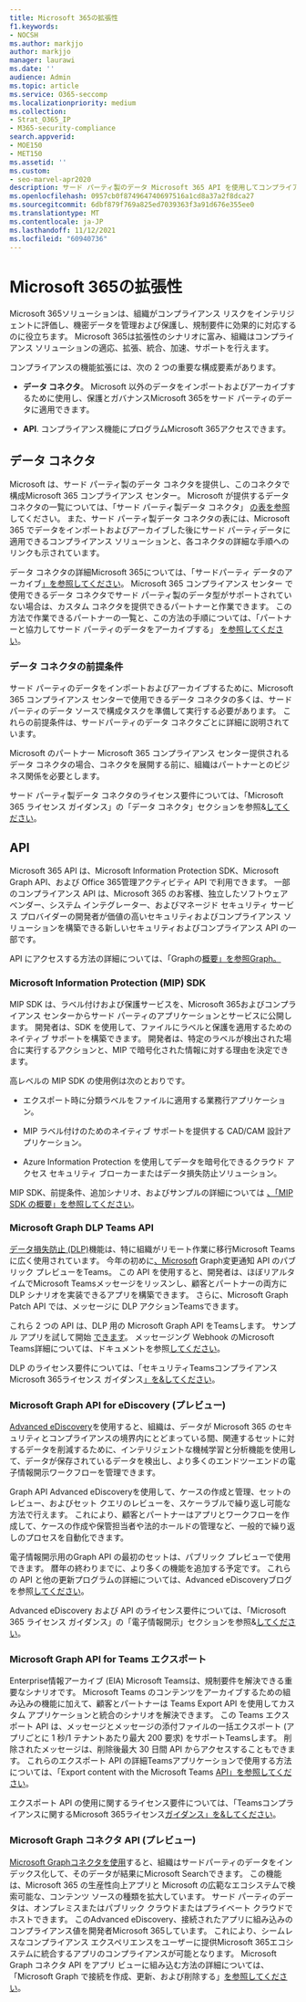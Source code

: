 ```yaml
---
title: Microsoft 365の拡張性
f1.keywords:
- NOCSH
ms.author: markjjo
author: markjjo
manager: laurawi
ms.date: ''
audience: Admin
ms.topic: article
ms.service: O365-seccomp
ms.localizationpriority: medium
ms.collection:
- Strat_O365_IP
- M365-security-compliance
search.appverid:
- MOE150
- MET150
ms.assetid: ''
ms.custom:
- seo-marvel-apr2020
description: サード パーティ製のデータ Microsoft 365 API を使用してコンプライアンス ソリューションを拡張する方法Graph説明します。
ms.openlocfilehash: 0957cb0f874964740697516a1cd8a37a2f8dca27
ms.sourcegitcommit: 6dbf879f769a825ed7039363f3a91d676e355ee0
ms.translationtype: MT
ms.contentlocale: ja-JP
ms.lasthandoff: 11/12/2021
ms.locfileid: "60940736"
---
```

# <a name="microsoft-365-compliance-extensibility"></a>Microsoft 365の拡張性

Microsoft 365ソリューションは、組織がコンプライアンス リスクをインテリジェントに評価し、機密データを管理および保護し、規制要件に効果的に対応するのに役立ちます。 Microsoft 365は拡張性のシナリオに富み、組織はコンプライアンス ソリューションの適応、拡張、統合、加速、サポートを行えます。

コンプライアンスの機能拡張には、次の 2 つの重要な構成要素があります。

- **データ コネクタ**。 Microsoft 以外のデータをインポートおよびアーカイブするために使用し、保護とガバナンスMicrosoft 365をサード パーティのデータに適用できます。

- **API**. コンプライアンス機能にプログラムMicrosoft 365アクセスできます。

## <a name="data-connectors"></a>データ コネクタ

Microsoft は、サード パーティ製のデータ コネクタを提供し、このコネクタで構成Microsoft 365 コンプライアンス センター。 Microsoft が提供するデータ コネクタの一覧については、「サード パーティ製データ コネクタ」 [の表を参照](archiving-third-party-data.md#third-party-data-connectors) してください。 また、サード パーティ製データ コネクタの表には、Microsoft 365 でデータをインポートおよびアーカイブした後にサード パーティデータに適用できるコンプライアンス ソリューションと、各コネクタの詳細な手順へのリンクも示されています。

データ コネクタの詳細Microsoft 365については、「サードパーティ データのアーカイブ[」を参照してください](archiving-third-party-data.md)。 Microsoft 365 コンプライアンス センター で使用できるデータ コネクタでサード パーティ製のデータ型がサポートされていない場合は、カスタム コネクタを提供できるパートナーと作業できます。 この方法で作業できるパートナーの一覧と、この方法の手順については、「パートナーと協力してサード パーティのデータをアーカイブする」 [を参照してください](work-with-partner-to-archive-third-party-data.md)。

### <a name="prerequisites-for-data-connectors"></a>データ コネクタの前提条件

サード パーティのデータをインポートおよびアーカイブするために、Microsoft 365 コンプライアンス センターで使用できるデータ コネクタの多くは、サード パーティのデータ ソースで構成タスクを準備して実行する必要があります。 これらの前提条件は、サードパーティのデータ コネクタごとに詳細に説明されています。

Microsoft のパートナー Microsoft 365 コンプライアンス センター提供されるデータ コネクタの場合、コネクタを展開する前に、組織はパートナーとのビジネス関係を必要とします。

サード パーティ製データ コネクタのライセンス要件については、「Microsoft 365 ライセンス ガイダンス」の「データ コネクタ」セクションを参照&[してください](/office365/servicedescriptions/microsoft-365-service-descriptions/microsoft-365-tenantlevel-services-licensing-guidance/microsoft-365-security-compliance-licensing-guidance#data-connectors)。

## <a name="apis"></a>API

Microsoft 365 API は、Microsoft Information Protection SDK、Microsoft Graph API、および Office 365管理アクティビティ API で利用できます。 一部のコンプライアンス API は、Microsoft 365 のお客様、独立したソフトウェア ベンダー、システム インテグレーター、およびマネージド セキュリティ サービス プロバイダーの開発者が価値の高いセキュリティおよびコンプライアンス ソリューションを構築できる新しいセキュリティおよびコンプライアンス API の一部です。

API にアクセスする方法の詳細については、「Graphの[概要」を参照Graph。](/graph/overview)

### <a name="microsoft-information-protection-mip-sdk"></a>Microsoft Information Protection (MIP) SDK

MIP SDK は、ラベル付けおよび保護サービスを、Microsoft 365およびコンプライアンス センターからサード パーティのアプリケーションとサービスに公開します。 開発者は、SDK を使用して、ファイルにラベルと保護を適用するためのネイティブ サポートを構築できます。 開発者は、特定のラベルが検出された場合に実行するアクションと、MIP で暗号化された情報に対する理由を決定できます。

高レベルの MIP SDK の使用例は次のとおりです。

- エクスポート時に分類ラベルをファイルに適用する業務行アプリケーション。

- MIP ラベル付けのためのネイティブ サポートを提供する CAD/CAM 設計アプリケーション。

- Azure Information Protection を使用してデータを暗号化できるクラウド アクセス セキュリティ ブローカーまたはデータ損失防止ソリューション。

MIP SDK、前提条件、追加シナリオ、およびサンプルの詳細については [、「MIP SDK の概要」を参照してください](/information-protection/develop/overview)。

### <a name="microsoft-graph-api-for-teams-dlp"></a>Microsoft Graph DLP Teams API

[データ損失防止 (DLP)](dlp-microsoft-teams.md)機能は、特に組織がリモート作業に移行Microsoft Teamsに広く使用されています。 今年の初めに[、Microsoft](https://developer.microsoft.com/graph/blogs/announcing-change-notifications-for-microsoft-teams-messages/) Graph変更通知 API のパブリック プレビューをTeams。 この API を使用すると、開発者は、ほぼリアルタイムでMicrosoft Teamsメッセージをリッスンし、顧客とパートナーの両方に DLP シナリオを実装できるアプリを構築できます。 さらに、Microsoft Graph Patch API では、メッセージに DLP アクションTeamsできます。

これら 2 つの API は、DLP 用の Microsoft Graph API をTeamsします。 サンプル アプリを試して開始 [できます](https://github.com/microsoftgraph/csharp-webhook-with-resource-data)。 メッセージング Webhook のMicrosoft Teams詳細については、ドキュメントを参照[してください](/graph/api/subscription-post-subscriptions)。

DLP のライセンス要件については、「セキュリティTeamsコンプライアンスMicrosoft 365ライセンス ガイダンス[」を&してください](/office365/servicedescriptions/microsoft-365-service-descriptions/microsoft-365-tenantlevel-services-licensing-guidance/microsoft-365-security-compliance-licensing-guidance#communication-data-loss-prevention-for-teams)。

### <a name="microsoft-graph-api-for-ediscovery-preview"></a>Microsoft Graph API for eDiscovery (プレビュー)

[Advanced eDiscovery](overview-ediscovery-20.md)を使用すると、組織は、データが Microsoft 365 のセキュリティとコンプライアンスの境界内にとどまっている間、関連するセットに対するデータを削減するために、インテリジェントな機械学習と分析機能を使用して、データが保存されているデータを検出し、より多くのエンドツーエンドの電子情報開示ワークフローを管理できます。

Graph API Advanced eDiscoveryを使用して、ケースの作成と管理、セットのレビュー、およびセット クエリのレビューを、スケーラブルで繰り返し可能な方法で行えます。 これにより、顧客とパートナーはアプリとワークフローを作成して、ケースの作成や保管担当者や法的ホールドの管理など、一般的で繰り返しのプロセスを自動化できます。

電子情報開示用のGraph API の最初のセットは、パブリック プレビューで使用できます。 暦年の終わりまでに、より多くの機能を追加する予定です。 これらの API と他の更新プログラムの詳細については、Advanced eDiscoveryブログを参照[してください](https://aka.ms/Ignite2020AeDAA)。

Advanced eDiscovery および API のライセンス要件については、「Microsoft 365 ライセンス ガイダンス」の「電子情報開示」セクションを参照&[してください](/office365/servicedescriptions/microsoft-365-service-descriptions/microsoft-365-tenantlevel-services-licensing-guidance/microsoft-365-security-compliance-licensing-guidance#ediscovery)。

### <a name="microsoft-graph-api-for-teams-export"></a>Microsoft Graph API for Teams エクスポート

Enterprise情報アーカイブ (EIA) Microsoft Teamsは、規制要件を解決できる重要なシナリオです。 Microsoft Teams のコンテンツをアーカイブするための組み込みの機能に加えて、顧客とパートナーは Teams Export API を使用してカスタム アプリケーションと統合のシナリオを解決できます。 この Teams エクスポート API は、メッセージとメッセージの添付ファイルの一括エクスポート (アプリごとに 1 秒/1 テナントあたり最大 200 要求) をサポートTeamsします。 削除されたメッセージは、削除後最大 30 日間 API からアクセスすることもできます。 これらのエクスポート API の詳細Teamsアプリケーションで使用する方法については、「Export content with the Microsoft Teams [API」を参照してください](/microsoftteams/export-teams-content)。

エクスポート API の使用に関するライセンス要件については、「Teamsコンプライアンスに関するMicrosoft 365ライセンス[ガイダンス」を&してください](/office365/servicedescriptions/microsoft-365-service-descriptions/microsoft-365-tenantlevel-services-licensing-guidance/microsoft-365-security-compliance-licensing-guidance)。

### <a name="microsoft-graph-connector-apis-preview"></a>Microsoft Graph コネクタ API (プレビュー)

[Microsoft Graphコネクタを使用](/microsoftsearch/connectors-overview)すると、組織はサードパーティのデータをインデックス化して、そのデータが結果にMicrosoft Searchできます。 この機能は、Microsoft 365 の生産性向上アプリと Microsoft の広範なエコシステムで検索可能な、コンテンツ ソースの種類を拡大しています。 サード パーティのデータは、オンプレミスまたはパブリック クラウドまたはプライベート クラウドでホストできます。 このAdvanced eDiscovery、接続されたアプリに組み込みのコンプライアンス値を開発者Microsoft 365しています。 これにより、シームレスなコンプライアンス エクスペリエンスをユーザーに提供Microsoft 365エコシステムに統合するアプリのコンプライアンスが可能となります。 Microsoft Graph コネクタ API をアプリ ビューに組み込む方法の詳細については、「Microsoft Graph で接続を作成、更新、および削除する」[を参照してください](/graph/search-index-manage-connections)。
